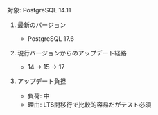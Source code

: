 対象: PostgreSQL 14.11

1. 最新のバージョン
   - PostgreSQL 17.6

2. 現行バージョンからのアップデート経路
   - 14 → 15 → 17

3. アップデート負担
   - 負荷: 中
   - 理由: LTS間移行で比較的容易だがテスト必須

